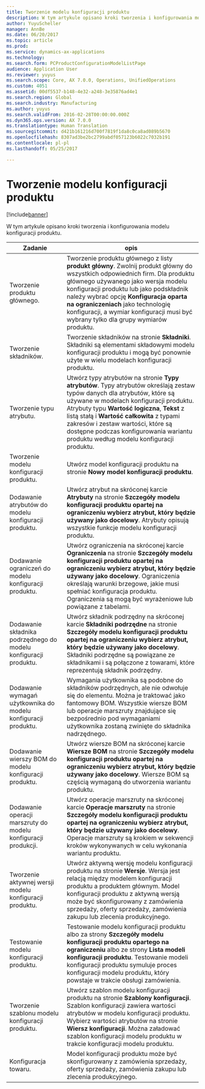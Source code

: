 ```yaml
---
title: Tworzenie modelu konfiguracji produktu
description: W tym artykule opisano kroki tworzenia i konfigurowania modelu konfiguracji produktu.
author: YuyuScheller
manager: AnnBe
ms.date: 06/20/2017
ms.topic: article
ms.prod: 
ms.service: dynamics-ax-applications
ms.technology: 
ms.search.form: PCProductConfigurationModelListPage
audience: Application User
ms.reviewer: yuyus
ms.search.scope: Core, AX 7.0.0, Operations, UnifiedOperations
ms.custom: 4051
ms.assetid: 00df5537-b148-4e32-a248-3e35876ad4e1
ms.search.region: Global
ms.search.industry: Manufacturing
ms.author: yuyus
ms.search.validFrom: 2016-02-28T00:00:00.000Z
ms.dyn365.ops.version: AX 7.0.0
ms.translationtype: Human Translation
ms.sourcegitcommit: d421b161216d700f7819f1da8c0ca8ad089b5670
ms.openlocfilehash: 8307ad3be2bc2799abdf057123b6022c7032b191
ms.contentlocale: pl-pl
ms.lasthandoff: 05/25/2017

---
```


# <a name="set-up-a-product-configuration-model"></a>Tworzenie modelu konfiguracji produktu

[!include[banner](../includes/banner.md)]


W tym artykule opisano kroki tworzenia i konfigurowania modelu konfiguracji produktu.

| Zadanie                                                        | opis                                                                                                                                                                                                                                                                                                                                                                                        |
|-------------------------------------------------------------|----------------------------------------------------------------------------------------------------------------------------------------------------------------------------------------------------------------------------------------------------------------------------------------------------------------------------------------------------------------------------------------------------|
| Tworzenie produktu głównego.                                    | Tworzenie produktu głównego z listy **produkt główny**. Zwolnij produkt główny do wszystkich odpowiednich firm. Dla produktu głównego używanego jako wersja modelu konfiguracji produktu lub jako podskładnik należy wybrać opcję **Konfiguracja oparta na ograniczeniach** jako technologię konfiguracji, a wymiar konfiguracji musi być wybrany tylko dla grupy wymiarów produktu. |
| Tworzenie składników.                                          | Tworzenie składników na stronie **Składniki**. Składniki są elementami składowymi modelu konfiguracji produktu i mogą być ponownie użyte w wielu modelach konfiguracji produktu.                                                                                                                                                                                                                      |
| Tworzenie typu atrybutu.                                     | Utwórz typy atrybutów na stronie **Typy atrybutów**. Typy atrybutów określają zestaw typów danych dla atrybutów, które są używane w modelach konfiguracji produktu. Atrybuty typu **Wartość logiczna**, **Tekst** z listą stałą i **Wartość całkowita** z typami zakresów i zestaw wartości, które są dostępne podczas konfigurowania wariantu produktu według modelu konfiguracji produktu.       |
| Tworzenie modelu konfiguracji produktu.                       | Utwórz model konfiguracji produktu na stronie **Nowy model konfiguracji produktu**.                                                                                                                                                                                                                                                                                                              |
| Dodawanie atrybutów do modelu konfiguracji produktu.            | Utwórz atrybut na skróconej karcie **Atrybuty** na stronie **Szczegóły modelu konfiguracji produktu opartej na ograniczeniu wybierz atrybut, który będzie używany jako docelowy**. Atrybuty opisują wszystkie funkcje modelu konfiguracji produktu.                                                                                                                                                                                                       |
| Dodawanie ograniczeń do modelu konfiguracji produktu.           | Utwórz ograniczenia na skróconej karcie **Ograniczenia** na stronie **Szczegóły modelu konfiguracji produktu opartej na ograniczeniu wybierz atrybut, który będzie używany jako docelowy**. Ograniczenia określają warunki brzegowe, jakie musi spełniać konfiguracja produktu. Ograniczenia są mogą być wyrażeniowe lub powiązane z tabelami.                                                                                                                                 |
| Dodawanie składnika podrzędnego do modelu konfiguracji produktu.         | Utwórz składnik podrzędny na skróconej karcie **Składniki podrzędne** na stronie **Szczegóły modelu konfiguracji produktu opartej na ograniczeniu wybierz atrybut, który będzie używany jako docelowy**. Składniki podrzędne są powiązane ze składnikami i są połączone z towarami, które reprezentują składnik podrzędny.                                                                                                                                                                       |
| Dodawanie wymagań użytkownika do modelu konfiguracji produktu.     | Wymagania użytkownika są podobne do składników podrzędnych, ale nie odwołuje się do elementu. Można je traktować jako fantomowy BOM. Wszystkie wiersze BOM lub operacje marszruty znajdujące się bezpośrednio pod wymaganiami użytkownika zostaną zwinięte do składnika nadrzędnego.                                                                                                                       |
| Dodawanie wierszy BOM do modelu konfiguracji produktu.             | Utwórz wiersze BOM na skróconej karcie **Wiersze BOM** na stronie **Szczegóły modelu konfiguracji produktu opartej na ograniczeniu wybierz atrybut, który będzie używany jako docelowy**. Wiersze BOM są częścią wymaganą do utworzenia wariantu produktu.                                                                                                                                                                                                 |
| Dodawanie operacji marszruty do modelu konfiguracji produkcji.      | Utwórz operacje marszruty na skróconej karcie **Operacje marszruty** na stronie **Szczegóły modelu konfiguracji produktu opartej na ograniczeniu wybierz atrybut, który będzie używany jako docelowy**. Operacje marszruty są krokiem w sekwencji kroków wykonywanych w celu wykonania wariantu produktu.                                                                                                                                                    |
| Tworzenie aktywnej wersji modelu konfiguracji produktu. | Utwórz aktywną wersję modelu konfiguracji produktu na stronie **Wersje**. Wersja jest relacją między modelem konfiguracji produktu a produktem głównym. Model konfiguracji produktu z aktywną wersją może być skonfigurowany z zamówienia sprzedaży, oferty sprzedaży, zamówienia zakupu lub zlecenia produkcyjnego.                                                               |
| Testowanie modelu konfiguracji produktu.                         | Testowanie modelu konfiguracji produktu albo za strony **Szczegóły modelu konfiguracji produktu opartego na ograniczeniu** albo ze strony **Lista modeli konfiguracji produktu**. Testowanie modeli konfiguracji produktu symuluje proces konfiguracji modelu produktu, który powstaje w trakcie obsługi zamówienia.                                                                                                |
| Tworzenie szablonu modelu konfiguracji produktu.                | Utwórz szablon modelu konfiguracji produktu na stronie **Szablony konfiguracji**. Szablon konfiguracji zawiera wartości atrybutów w modelu konfiguracji produktu. Wybierz wartości atrybutów na stronie **Wiersz konfiguracji**. Można załadować szablon konfiguracji modelu produktu w trakcie konfiguracji modelu produktu.                                                   |
| Konfiguracja towaru.                                          | Model konfiguracji produktu może być skonfigurowany z zamówienia sprzedaży, oferty sprzedaży, zamówienia zakupu lub zlecenia produkcyjnego.                                                                                                                                                                                                                                                                           |






